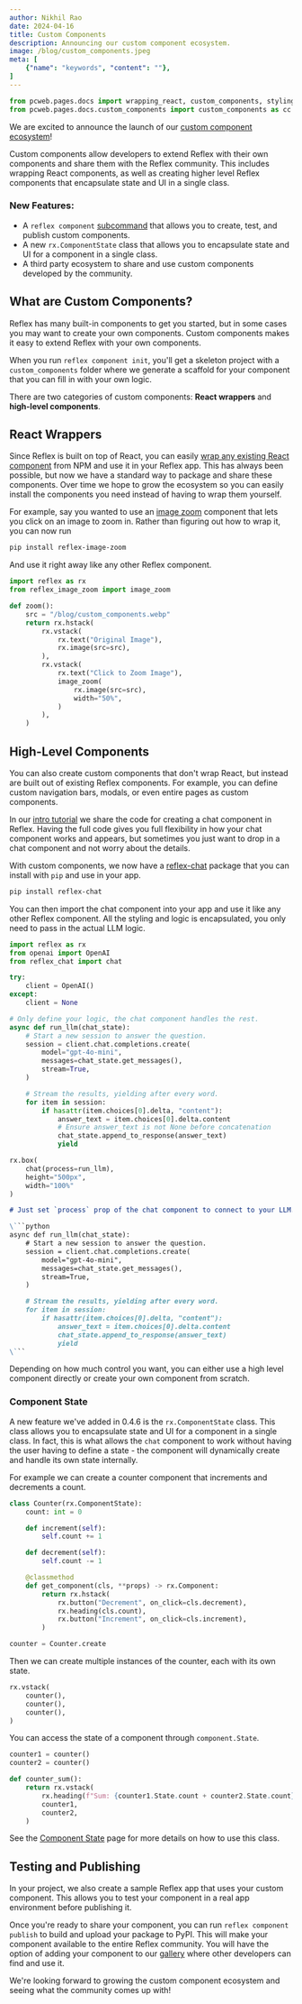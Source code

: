 ```yaml
---
author: Nikhil Rao
date: 2024-04-16
title: Custom Components
description: Announcing our custom component ecosystem.
image: /blog/custom_components.jpeg
meta: [
    {"name": "keywords", "content": ""},
]
---
```


```python exec
from pcweb.pages.docs import wrapping_react, custom_components, styling, events, tutorial, getting_started, substates
from pcweb.pages.docs.custom_components import custom_components as cc
```

We are excited to announce the launch of our [custom component ecosystem]({cc.path})! 
 
Custom components allow developers to extend Reflex with their own components and share them with the Reflex community. This includes wrapping React components, as well as creating higher level Reflex components that encapsulate state and UI in a single class.

### New Features:

* A `reflex component` [subcommand]({custom_components.command_reference.path}) that allows you to create, test, and publish custom components.
* A new `rx.ComponentState` class that allows you to encapsulate state and UI for a component in a single class.
* A third party ecosystem to share and use custom components developed by the community.

## What are Custom Components?

Reflex has many built-in components to get you started, but in some cases you may want to create your own components. Custom components makes it easy to extend Reflex with your own components.

When you run `reflex component init`, you'll get a skeleton project with a `custom_components` folder where we generate a scaffold for your component that you can fill in with your own logic.

There are two categories of custom components: **React wrappers** and **high-level components**.

## React Wrappers

Since Reflex is built on top of React, you can easily [wrap any existing React component]({wrapping_react.overview.path}) from NPM and use it in your Reflex app. This has always been possible, but now we have a standard way to package and share these components. Over time we hope to grow the ecosystem so you can easily install the components you need instead of having to wrap them yourself.

For example, say you wanted to use an [image zoom](https://www.npmjs.com/package/react-medium-image-zoom) component that lets you click on an image to zoom in. Rather than figuring out how to wrap it, you can now run

```bash
pip install reflex-image-zoom
```

And use it right away like any other Reflex component.

```python demo exec
import reflex as rx
from reflex_image_zoom import image_zoom

def zoom():
    src = "/blog/custom_components.webp"
    return rx.hstack(
        rx.vstack(
            rx.text("Original Image"),
            rx.image(src=src),
        ),
        rx.vstack(
            rx.text("Click to Zoom Image"),
            image_zoom(
                rx.image(src=src),
                width="50%",
            )
        ),
    )
```

## High-Level Components

You can also create custom components that don't wrap React, but instead are built out of existing Reflex components. For example, you can define custom navigation bars, modals, or even entire pages as custom components.

In our [intro tutorial]({tutorial.final_app.path}) we share the code for creating a chat component in Reflex. Having the full code gives you full flexibility in how your chat component works and appears, but sometimes you just want to drop in a chat component and not worry about the details.

With custom components, we now have a [reflex-chat](https://github.com/picklelo/reflex-chat/) package that you can install with `pip` and use in your app.

```bash
pip install reflex-chat
```

You can then import the chat component into your app and use it like any other Reflex component. All the styling and logic is encapsulated, you only need to pass in the actual LLM logic.

```python exec
import reflex as rx
from openai import OpenAI
from reflex_chat import chat

try:
    client = OpenAI()
except:
    client = None

# Only define your logic, the chat component handles the rest.
async def run_llm(chat_state):
    # Start a new session to answer the question.
    session = client.chat.completions.create(
        model="gpt-4o-mini",
        messages=chat_state.get_messages(),
        stream=True,
    )

    # Stream the results, yielding after every word.
    for item in session:
        if hasattr(item.choices[0].delta, "content"):
            answer_text = item.choices[0].delta.content
            # Ensure answer_text is not None before concatenation
            chat_state.append_to_response(answer_text)
            yield
```

```python demo
rx.box(
    chat(process=run_llm),
    height="500px",
    width="100%"
)
```

```md alert info
# Just set `process` prop of the chat component to connect to your LLM.

\```python
async def run_llm(chat_state):
    # Start a new session to answer the question.
    session = client.chat.completions.create(
        model="gpt-4o-mini",
        messages=chat_state.get_messages(),
        stream=True,
    )

    # Stream the results, yielding after every word.
    for item in session:
        if hasattr(item.choices[0].delta, "content"):
            answer_text = item.choices[0].delta.content
            chat_state.append_to_response(answer_text)
            yield
\```
```

Depending on how much control you want, you can either use a high level component directly or create your own component from scratch.

### Component State

A new feature we've added in 0.4.6 is the `rx.ComponentState` class. This class allows you to encapsulate state and UI for a component in a single class. In fact, this is what allows the `chat` component to work without having the user having to define a state - the component will dynamically create and handle its own state internally.

For example we can create a counter component that increments and decrements a count.

```python demo exec
class Counter(rx.ComponentState):
    count: int = 0

    def increment(self):
        self.count += 1

    def decrement(self):
        self.count -= 1

    @classmethod
    def get_component(cls, **props) -> rx.Component:
        return rx.hstack(
            rx.button("Decrement", on_click=cls.decrement),
            rx.heading(cls.count),
            rx.button("Increment", on_click=cls.increment),
        )

counter = Counter.create
```

Then we can create multiple instances of the counter, each with its own state.

```python demo
rx.vstack(
    counter(),
    counter(),
    counter(),
)
```

You can access the state of a component through `component.State`.

```python demo exec
counter1 = counter()
counter2 = counter()

def counter_sum():
    return rx.vstack(
        rx.heading(f"Sum: {counter1.State.count + counter2.State.count}"),
        counter1,
        counter2,
    )
```

See the [Component State]({substates.component_state.path}) page for more details on how to use this class.

## Testing and Publishing

In your project, we also create a sample Reflex app that uses your custom component. This allows you to test your component in a real app environment before publishing it.

Once you're ready to share your component, you can run `reflex component publish` to build and upload your package to PyPI. This will make your component available to the entire Reflex community. You will have the option of adding your component to our [gallery]({cc.path}) where other developers can find and use it.

We're looking forward to growing the custom component ecosystem and seeing what the community comes up with!